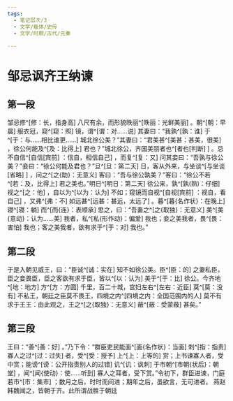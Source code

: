 ```yaml
---
tags:
  - 笔记层次/3
  - 文学/载体/史传
  - 文学/时期/古代/先秦
  
---
```


# 邹忌讽齐王纳谏

## 第一段

邹忌修^[修：长，指身高] 八尺有余，而形貌昳丽^[昳丽：光鲜美丽] 。朝^[朝：早晨] 服衣冠，窥^[窥：照] 镜，谓^[谓：对……说] 其妻曰：“我孰^[孰：谁] 于^[于：与……相比谁更……] 城北徐公美？”其妻曰：“君美甚^[美甚：甚美，很美] ，徐公何能及^[及：比得上] 君也？”城北徐公，齐国美丽者也^[者也[判断] ] 。忌不自信^[自信[宾前] ：信自，相信自己] ，而复^[复：又] 问其妾曰：“吾孰与徐公美？”妾曰：“徐公何能及君也？”旦^[旦：第二天] 日，客从外来，与坐谈^[与坐谈[省略] ] ，问之^[之{助}：无意义] 客曰：“吾与徐公孰美？”客曰：“徐公不若^[若：及，比得上] 君之美也。”明日^[明日：第二天] 徐公来，孰^[孰(熟)：仔细] 视之^[之：他] ，自以为^[以为：认为] 不如；窥镜而自视^[自视[宾前] ：视自，看自己] ，又弗^[弗：不] 如远甚^[远甚：甚远，太远了] 。暮^[暮{名作状}：在晚上] 寝^[寝：躺] 而^[而{连}：表顺承] 思之，曰：“吾妻之^[之{取独}：无意义] 美^[美{意动}：认为……美] 我者，私^[私{形作动}：偏爱] 我也；妾之美我者，畏^[畏：害怕] 我也；客之美我者，欲有求于^[于：对] 我也。”

## 第二段

于是入朝见威王，曰：“臣诚^[诚：实在] 知不如徐公美。臣^[臣：的] 之妻私臣，臣之妾畏臣，臣之客欲有求于臣，皆以^[以：认为]  美于^[于：比] 徐公。今齐地^[地：地方] 方^[方：方圆] 千里，百二十城，宫妇左右^[左右：近臣] 莫^[莫：没有] 不私王，朝廷之臣莫不畏王，四境之内^[四境之内：全国范围内的人] 莫不有求于王王：由此观之，王之^[之{取独}：无意义] 蔽^[蔽：受蒙蔽] 甚矣。”

## 第三段

王曰：“善^[善：好] 。”乃下令：“群臣吏民能面^[面{名作状}：当面] 刺^[指：指责] 寡人之过^[过：过失] 者，受^[受：授予] 上^[上：上等的] 赏；上书谏寡人者，受中赏；能谤^[谤：公开指责别人的过错] 讥^[讥：讽刺] 于市朝^[市朝{状后}：朝堂] ，闻^[闻{使动}：使……听到] 寡人之耳者，受下赏。”令初下，群臣进谏，门庭若市^[市：集市] ；数月之后，时时而间进；期年之后，虽欲言，无可进者。
燕赵韩魏闻之，皆朝于齐。此所谓战胜于朝廷

